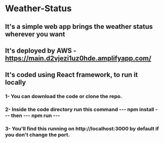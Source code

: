# Weather-Status

## It's a simple web app brings the weather status wherever you want 
## It's deployed by AWS - https://main.d2vjezi1uz0hde.amplifyapp.com/
## It's coded using React framework, to run it locally

### 1- You can download the code or clone the repo.
### 2- Inside the code directory run this command --- npm install --- then --- npm run ---
### 3- You'll find this running on http://localhost:3000 by default if you don't change the port.
